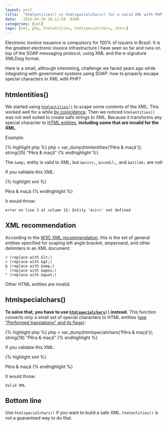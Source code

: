 ```yaml
---
layout: post
title:  "htmlentities() vs htmlspecialchars() for a valid XML with PHP"
date:   2019-04-30 20:11:58 -0300
categories: [xml]
tags: [xml, php, htmlentities, htmlspecialchars, chars]
---
```


Electronic invoice issuance is compulsory for 100% of issuers in Brazil. It is the greatest electronic invoice infrastructure I have seen so far and runs on top of the SOAP messaging protocol, using XML and the e-signature XMLDsig format.

Here is a small, although interesting, challenge we faced years ago while integrating with government systems using SOAP: how to properly escape special characters in XML with PHP?

## htmlentities()

We started using [`htmlentities()`](https://www.php.net/manual/en/function.htmlentities.php) to scape some contents of the XML. This worked well for a while [by coincidence](https://pragprog.com/the-pragmatic-programmer/extracts/coincidence "Programming by Coincidence"). Then we noticed `htmlentities()` was not well suited to create safe strings to XML. Because it transforms any special character to [HTML entities](https://developer.mozilla.org/en-US/docs/Glossary/Entity), **including some that are invalid for the XML.**

Example:

{% highlight php %}
php > var_dump(htmlentities('Pêra & maçã'));
string(35) "P&ecirc;ra &amp; ma&ccedil;&atilde;"
{% endhighlight %}

The `&amp;` entity is valid to XML, but `&ecirc;`, `&ccedil;`, and `&atilde;` are not!

If you validate this XML:

{% highlight xml %}
<?xml version="1.0" encoding="UTF-8"?>
<note>
  <body>P&ecirc;ra &amp; ma&ccedil;&atilde;</body>
</note>
{% endhighlight %}

It would throw:

    error on line 3 at column 15: Entity 'ecirc' not defined


## XML recommendation

According to the [W3C XML recommendation](https://www.w3.org/TR/2008/REC-xml-20081126/#sec-predefined-ent), this is the set of general entities specified for scaping left angle bracket, ampersand, and other delimiters in an XML document:

    < (replace with &lt;) 
    > (replace with &gt;) 
    & (replace with &amp;) 
    ' (replace with &apos;) 
    " (replace with &quot;) 

Other HTML entities are invalid.


## htmlspecialchars()

**To solve that, you have to use [`htmlspecialchars()`](https://www.php.net/manual/en/function.htmlspecialchars.php) instead.** This function converts only a small set of special characters to HTML entities ([see "Performed translations" and its flags](https://www.php.net/manual/en/function.htmlspecialchars.php)):

{% highlight php %}
php > var_dump(htmlspecialchars('Pêra & maçã'));
string(18) "Pêra &amp; maçã"
{% endhighlight %}

If you validate this XML:

{% highlight xml %}
<?xml version="1.0" encoding="UTF-8"?>
<note>
  <body>Pêra &amp; maçã</body>
</note>
{% endhighlight %}

It would throw:

    Valid XML

## Bottom line

Use `htmlspecialchars()` if you want to build a safe XML. `htmlentities()` is not a guaranteed way to do that.




